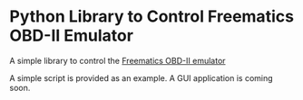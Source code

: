 # Python Library to Control Freematics OBD-II Emulator

A simple library to control the [Freematics OBD-II emulator](http://freematics.com/store/index.php?route=product/product&product_id=71)

A simple script is provided as an example. A GUI application is coming soon.
